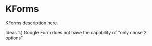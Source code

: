 # KForms
KForms description here.

Ideas
1.) Google Form does not have the capability of "only chose 2 options"
